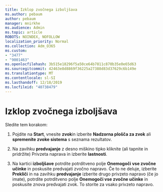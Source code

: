 ```yaml
---
title: Izklop zvočnega izboljšava
ms.author: pebaum
author: pebaum
manager: mnirkhe
ms.audience: Admin
ms.topic: article
ROBOTS: NOINDEX, NOFOLLOW
localization_priority: Normal
ms.collection: Adm_O365
ms.custom:
- "3477"
- "9001463"
ms.openlocfilehash: 3b515e18296f5a50ce64b7811c870b35e0e65d63
ms.sourcegitcommit: 42463e8d8869f36225a27388d83d37629c6b149e
ms.translationtype: MT
ms.contentlocale: sl-SI
ms.lasthandoff: 12/18/2019
ms.locfileid: "40738479"
---
```

# <a name="turn-off-audio-enhancement"></a>Izklop zvočnega izboljšava

Sledite tem korakom:

1. Pojdite na **Start**, vnesite **zvok**in izberite **Nadzorna plošča za zvok** ali **spremenite zvoke sistema** s seznama rezultatov.

2. Na zavihku **predvajanje** z desno miškino tipko kliknite (ali tapnite in pridržite) Privzeta naprava in izberite **lastnosti**.

3. Na kartici **izboljšave** potrdite potrditveno polje **Onemogoči vse zvočne učinke** in poskusite predvajati zvočno napravo. Če to ne deluje, izberite **Prekliči** in na zavihku **predvajanje** izberite drugo privzeto napravo (če jo imate), potrdite potrditveno polje **Onemogoči vse zvočne učinke** in poskusite znova predvajati zvok. To storite za vsako privzeto napravo.
